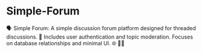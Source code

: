 # Simple-Forum
🗣️ Simple Forum: A simple discussion forum platform designed for threaded discussions. 💬 Includes user authentication and topic moderation. Focuses on database relationships and minimal UI. 🌐 🧑‍💻
